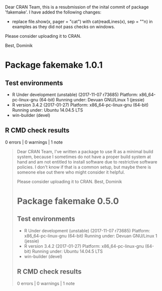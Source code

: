 Dear CRAN Team,
this is a resubmission of the inital commit of package 'fakemake'. 
I have added the following changes:

* replace file.show(x, pager = "cat") with cat(readLines(x), sep = "\"n) in
  examples as they did not pass checks on windows.

Please consider uploading it to CRAN.

Best, Dominik

# Package fakemake 1.0.1
## Test  environments 
- R Under development (unstable) (2017-11-07 r73685)
  Platform: x86_64-pc-linux-gnu (64-bit)
  Running under: Devuan GNU/Linux 1 (jessie)
- R version 3.4.2 (2017-01-27)
  Platform: x86_64-pc-linux-gnu (64-bit)
  Running under: Ubuntu 14.04.5 LTS
- win-builder (devel)

## R CMD check results
0 errors | 0 warnings | 1 note 

> Dear CRAN Team,
> I've written a package to use R as a minimal build system, because I sometimes
> do not have a proper build system at hand and am not entitled to install
> software due to restrictive software policies.
> I don't know if that is a common setup, but maybe there is someone else out
> there who might consider it helpful.
> 
> Please consider uploading it to CRAN.
> Best, Dominik
> 
> # Package fakemake 0.5.0
> ## Test  environments
> - R Under development (unstable) (2017-11-07 r73685)
>   Platform: x86_64-pc-linux-gnu (64-bit)
>   Running under: Devuan GNU/Linux 1 (jessie)
> - R version 3.4.2 (2017-01-27)
>   Platform: x86_64-pc-linux-gnu (64-bit)
>   Running under: Ubuntu 14.04.5 LTS
> - win-builder (devel)
> 
> ## R CMD check results
> 0 errors | 0 warnings | 1 note

